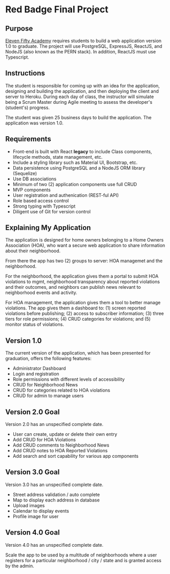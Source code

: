 # Red Badge Final Project

## Purpose

[Eleven Fifty Academy](https://elevenfifty.org/) requires students to build a web application version 1.0 to graduate. The project will use PostgreSQL, ExpressJS, ReactJS, and NodeJS (also known as the PERN stack). In addition, ReactJS must use Typescript.

## Instructions

The student is responsible for coming up with an idea for the application, designing and building the application, and then deploying the client and server to Heroku. During each day of class, the instructor will simulate being a Scrum Master during Agile meeting to assess the developer's (student's) progress.

The student was given 25 business days to build the application. The application was version 1.0.

## Requirements

- Front-end is built with React **legacy** to include Class components, lifecycle methods, state management, etc.
- Include a styling library such as Material UI, Bootstrap, etc.
- Data persistence using PostgreSQL and a NodeJS ORM library (Sequelize)
- Use DB associations
- Minimum of two (2) application components use full CRUD
- MVP components
- User registration and authenication (REST-ful API)
- Role based access control
- Strong typing with Typescript
- Diligent use of Git for version control

## Explaining My Application

The application is designed for home owners belonging to a Home Owners Association (HOA), who want a secure web application to share information about their neighborhood.

From there the app has two (2) groups to server: HOA managemet and the neighborhood.

For the neighborhood, the application gives them a portal to submit HOA violations to mgmt, neighborhood transparency about reported violations and their outcomes, and neighbors can publish news relevant to neighborhood events and activity.

For HOA management, the application gives them a tool to better manage violations. The app gives them a dashboard to: (1) screen reported violations before publishing; (2) access to subscriber information; (3) three tiers for role permissions; (4) CRUD categories for violations; and (5) monitor status of violations.

## Version 1.0

The current version of the application, which has been presented for graduation, offers the following features:

- Administrator Dashboard
- Login and registration
- Role permissions with different levels of accessibility
- CRUD for Neighborhood News
- CRUD for categories related to HOA violations
- CRUD for admin to manage users

## Version 2.0 Goal

Version 2.0 has an unspecified complete date.

- User can create, update or delete their own entry
- Add CRUD for HOA Violations
- Add CRUD comments to Neighborhood News
- Add CRUD notes to HOA Reported Violations
- Add search and sort capability for various app components

## Version 3.0 Goal

Version 3.0 has an unspecified complete date.

- Street address validation / auto complete
- Map to display each address in database
- Upload images
- Calendar to display events
- Profile image for user

## Version 4.0 Goal

Version 4.0 has an unspecified complete date.

Scale the app to be used by a multitude of neighborhoods where a user registers for a particular neighborhood / city / state and is granted access by the admin.
